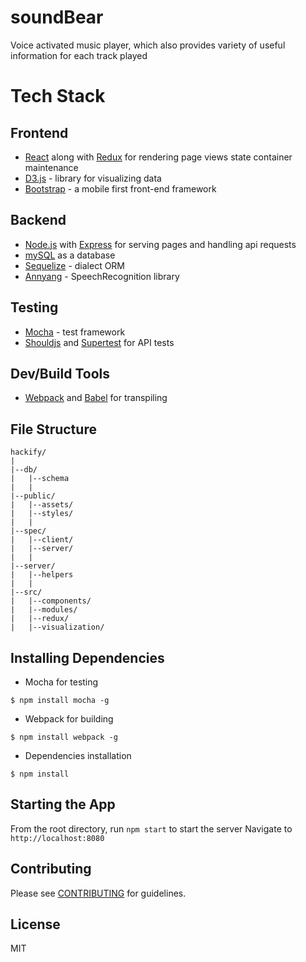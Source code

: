 # soundBear

Voice activated music player, which also provides variety of useful information for each track played

# Tech Stack

## Frontend
* [React](https://facebook.github.io/react/) along with [Redux](https://github.com/reactjs/redux) for rendering page views state container maintenance
* [D3.js](https://d3js.org/) - library for visualizing data
* [Bootstrap](http://getbootstrap.com/) - a mobile first front-end framework

## Backend
* [Node.js](https://nodejs.org/en/) with [Express](http://expressjs.com/) for serving pages and handling api requests
* [mySQL](https://www.mysql.com/) as a database
* [Sequelize](http://sequelizejs.com/) - dialect ORM
* [Annyang](https://talater.com/) - SpeechRecognition library

## Testing
* [Mocha](https://mochajs.org/) - test framework
* [Shouldjs](https://shouldjs.github.io/) and [Supertest](https://github.com/visionmedia/supertest) for API tests

## Dev/Build Tools
* [Webpack](https://webpack.github.io/) and [Babel](https://babeljs.io/) for transpiling

## File Structure
    hackify/
    |
    |--db/
    |   |--schema
    |   |
    |--public/
    |   |--assets/
    |   |--styles/
    |   |
    |--spec/
    |   |--client/
    |   |--server/
    |   |
    |--server/
    |   |--helpers
    |   |
    |--src/
    |   |--components/
    |   |--modules/
    |   |--redux/
    |   |--visualization/

## Installing Dependencies

- Mocha for testing

```
$ npm install mocha -g
```

- Webpack for building

```
$ npm install webpack -g
```

- Dependencies installation

```
$ npm install
```

## Starting the App

From the root directory, run ```npm start``` to start the server
Navigate to ```http://localhost:8080```

## Contributing

Please see [CONTRIBUTING](CONTRIBUTING.md) for guidelines.

## License 

MIT